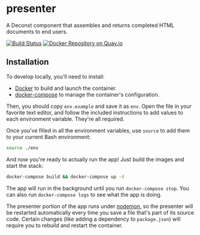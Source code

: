 # presenter

A Deconst component that assembles and returns completed HTML documents to end users.

[![Build Status](https://travis-ci.org/deconst/presenter.svg?branch=master)](https://travis-ci.org/deconst/presenter)
[![Docker Repository on Quay.io](https://quay.io/repository/deconst/presenter/status "Docker Repository on Quay.io")](https://quay.io/repository/deconst/presenter)

## Installation

To develop locally, you'll need to install:

 * [Docker](https://docs.docker.com/installation/#installation) to build and launch the container.
 * [docker-compose](https://docs.docker.com/compose/install/) to manage the container's configuration.

Then, you should copy `env.example` and save it as `env`. Open the file in your favorite text editor, and follow the included instructions to add values to each environment variable. They're all required.

Once you've filled in all the environment variables, use `source` to add them to your current Bash environment:

```bash
source ./env
```
And _now_ you're ready to actually run the app! Just build the images and start the stack:

```bash
docker-compose build && docker-compose up -d
```

The app will run in the background until you run `docker-compose stop`. You can also run `docker-compose logs` to see what the app is doing.

The presenter portion of the app runs under [nodemon](http://nodemon.io/), so the presenter will be restarted automatically every time you save a file that's part of its source code. Certain changes (like adding a dependency to `package.json`) will require you to rebuild and restart the container.
